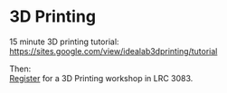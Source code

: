 # 3D Printing
15 minute 3D printing tutorial:
https://sites.google.com/view/idealab3dprinting/tutorial   

Then:   
[Register](https://humber.libcal.com/calendar/idealab)
for a 3D Printing workshop in LRC 3083.
